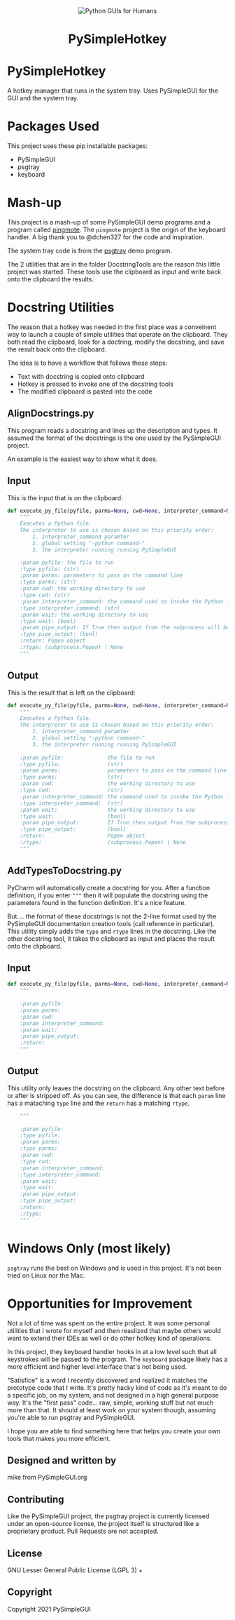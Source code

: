 
<p align="center">
  <img src="https://raw.githubusercontent.com/PySimpleGUI/PySimpleGUI/master/images/for_readme/Logo%20with%20text%20for%20GitHub%20Top.png" alt="Python GUIs for Humans">
  <h1 align="center">PySimpleHotkey</h1>
</p>


# PySimpleHotkey
A hotkey manager that runs in the system tray. Uses PySimpleGUI for the GUI and the system tray.

# Packages Used

This project uses these pip installable packages:
* PySimpleGUI
* psgtray
* keyboard

# Mash-up

This project is a mash-up of some PySimpleGUI demo programs and a program called [pingmote](https://github.com/dchen327/pingmote).  The `pingmote` project is the origin of the keyboard handler.  A big thank you to @dchen327 for the code and inspiration.  

The system tray code is from the [psgtray](https://github.com/PySimpleGUI/psgtray) demo program.  

The 2 utilities that are in the folder DocstringTools are the reason this little project was started.  These tools use the clipboard as input and write back onto the clipboard the results.


# Docstring Utilities

The reason that a hotkey was needed in the first place was a conveinent way to launch a couple of simple utilities that operate on the clipboard.  They both read the clipboard, look for a doctring, modify the docstring, and save the result back onto the clipboard.

The idea is to have a workflow that follows these steps:

* Text with docstring is copied onto clipboard
* Hotkey is pressed to invoke one of the docstring tools
* The modified clipboard is pasted into the code

## AlignDocstrings.py

This program reads a docstring and lines up the description and types.  It assumed the format of the docstrings is the one used by the PySimpleGUI project.

An example is the easiest way to show what it does.

## Input

This is the input that is on the clipboard:

```python
def execute_py_file(pyfile, parms=None, cwd=None, interpreter_command=None, wait=False, pipe_output=False):
    """
    Executes a Python file.
    The interpreter to use is chosen based on this priority order:
        1. interpreter_command paramter
        2. global setting "-python command-"
        3. the interpreter running running PySimpleGUI

    :param pyfile: the file to run
    :type pyfile: (str)
    :param parms: parameters to pass on the command line
    :type parms: (str)
    :param cwd: the working directory to use
    :type cwd: (str)
    :param interpreter_command: the command used to invoke the Python interpreter
    :type interpreter_command: (str)
    :param wait: the working directory to use
    :type wait: (bool)
    :param pipe_output: If True then output from the subprocess will be piped. You MUST empty the pipe by calling execute_get_results or your subprocess will block until no longer full
    :type pipe_output: (bool)
    :return: Popen object
    :rtype: (subprocess.Popen) | None
    """
```


 

## Output


This is the result that is left on the clipboard:

```python
def execute_py_file(pyfile, parms=None, cwd=None, interpreter_command=None, wait=False, pipe_output=False):
    """
    Executes a Python file.
    The interpreter to use is chosen based on this priority order:
        1. interpreter_command paramter
        2. global setting "-python command-"
        3. the interpreter running running PySimpleGUI
        
    :param pyfile:              the file to run
    :type pyfile:               (str)
    :param parms:               parameters to pass on the command line
    :type parms:                (str)
    :param cwd:                 the working directory to use
    :type cwd:                  (str)
    :param interpreter_command: the command used to invoke the Python interpreter
    :type interpreter_command:  (str)
    :param wait:                the working directory to use
    :type wait:                 (bool)
    :param pipe_output:         If True then output from the subprocess will be piped. You MUST empty the pipe by calling execute_get_results or your subprocess will block until no longer full
    :type pipe_output:          (bool)
    :return:                    Popen object
    :rtype:                     (subprocess.Popen) | None
    """
```


## AddTypesToDocstring.py

PyCharm will automatically create a docstring for you. After a function definition, if you enter `"""` then it will populate the docstring using the parameters found in the function definition.  It's a nice feature.

But.... the format of these docstrings is not the 2-line format used by the PySimpleGUI documentation creation tools (call reference in particular).  This utility simply adds the `type` and `rtype` lines in the docstring.  Like the other docstring tool, it takes the clipboard as input and places the result onto the clipboard.

## Input

```python
def execute_py_file(pyfile, parms=None, cwd=None, interpreter_command=None, wait=False, pipe_output=False):
    """
    
    :param pyfile: 
    :param parms: 
    :param cwd: 
    :param interpreter_command: 
    :param wait: 
    :param pipe_output: 
    :return: 
    """
```


## Output

This utility only leaves the docstring on the clipboard.  Any other text before or after is stripped off.  As you can see, the difference is that each `param` line has a mataching `type` line and the `return` has a matching `rtype`.

```python
    """
    
    :param pyfile: 
    :type pyfile:
    :param parms: 
    :type parms:
    :param cwd: 
    :type cwd:
    :param interpreter_command: 
    :type interpreter_command:
    :param wait: 
    :type wait:
    :param pipe_output: 
    :type pipe_output:
    :return: 
    :rtype:
    """
```

# Windows Only (most likely)

`psgtray` runs the best on Windows and is used in this project. It's not been tried on Linux nor the Mac.

# Opportunities for Improvement

Not a lot of time was spent on the entire project.  It was some personal utilities that I wrote for myself and then reaslized that maybe others would want to extend their IDEs as well or do other hotkey kind of operations.  

In this project, they keyboard handler hooks in at a low level such that all keystrokes will be passed to the program.  The `keyboard` package likely has a more efficient and higher level interface that's not being used.

"Satisfice" is a word I recently discovered and realized it matches the prototype code that I write. It's pretty hacky kind  of code as it's meant to do a specific job, on my system, and not designed in a high general purpose way.  It's the "first pass" code... raw, simple, working stuff but not much more than that. It should at least work on your system though, assuming you're able to run psgtray and PySimpleGUI. 

I hope you are able to find something here that helps you create your own tools that makes you more efficient.


## Designed and written by

mike from PySimpleGUI.org

## Contributing

Like the PySimpleGUI project, the psgtray project is currently licensed under an open-source license, the project itself is structured like a proprietary product. Pull Requests are not accepted.

## License

GNU Lesser General Public License (LGPL 3) +

## Copyright

Copyright 2021 PySimpleGUI

